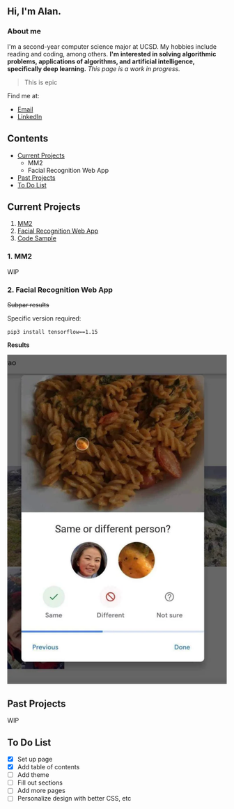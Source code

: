 ## Hi, I'm Alan.
### About me
I'm a second-year computer science major at UCSD. My hobbies include reading and coding, among others. **I'm interested in solving algorithmic problems, applications of algorithms, and artificial intelligence, specifically deep learning.** _This page is a work in progress._

> This is epic

Find me at:

- [Email](https://www.youtube.com/watch?v=dQw4w9WgXcQ)
- [LinkedIn](https://www.linkedin.com/in/alan-li-2001/)

## Contents

- [Current Projects](https://yuyeon.github.io/#current-projects)
  - MM2
  - Facial Recognition Web App
- [Past Projects](https://yuyeon.github.io/#past-projects)
- [To Do List](https://yuyeon.github.io/#to-do-list)

## Current Projects

1. [MM2](https://github.com/yuyeon/yuyeon.github.io/tree/main#1-mm2)
2. [Facial Recognition Web App](https://github.com/yuyeon/yuyeon.github.io/tree/main#2-facial-recognition-web-app)
3. [Code Sample](/hello_world.py)

### 1. MM2
WIP

### 2. Facial Recognition Web App
~~Subpar results~~

Specific version required:
```
pip3 install tensorflow==1.15
```

**Results**

![image](/images/stateoftheart.png)

## Past Projects

WIP

## To Do List

- [x] Set up page
- [x] Add table of contents
- [ ] Add theme
- [ ] Fill out sections
- [ ] Add more pages
- [ ] Personalize design with better CSS, etc